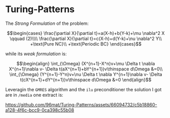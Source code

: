 # Turing-Patterns
The _Strong Formulation_ of the problem:

$$\begin{cases}
\frac{\partial X}{\partial t}=a(X-h)+b(Y-k)+\mu \nabla^2 X \qquad (2)\\\\
\frac{\partial X}{\partial t}=c(X-h)+d(Y-k)+\nu \nabla^2 Y\\
+\text{Pure NC}\\
+\text{Periodic BC}
\end{cases}$$

while its _weak formulation_ is:
```math
\begin{align}
\int_{\Omega} (X^{n+1}-X^n)v+\mu \Delta t \nabla X^{n+1}\nabla v- \Delta t(aX^{n+1}+bY^{n+1})v\thinspace d\Omega &=0\\
\int_{\Omega} (Y^{n+1}-Y^n)v+\nu \Delta t \nabla Y^{n+1}\nabla v- \Delta t(cX^{n+1}+dY^{n+1})v\thinspace d\Omega &=0
\end{align}
```
Leveragin the ```GMRES``` algorithm and the ```ilu``` preconditioner the solution I got are in ```/media``` one extract is:




https://github.com/96mat/Turing-Patterns/assets/66094732/c5b18860-a128-4f6c-bcc9-0ca398c55b08

